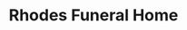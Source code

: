 ---
title: "Rhodes Funeral Home"
url: /poughkeepsie/rhodes-funeral-home/
shop: funeral directors
---
